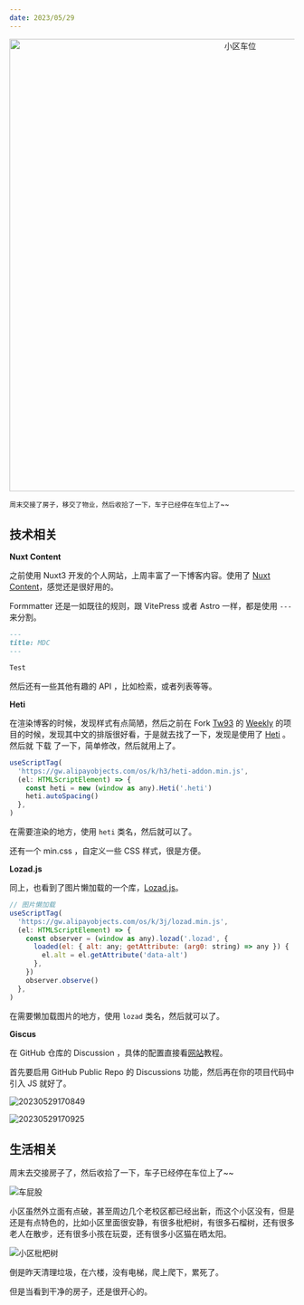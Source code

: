 ```yaml
---
date: 2023/05/29
---
```


<p align="center">
<img alt="小区车位" src="https://cdn.jsdelivr.net/gh/pinky-pig/pic-bed/images小区车位.jpg" width=800 />  
</p>

<small>周末交接了房子，移交了物业，然后收拾了一下，车子已经停在车位上了~~</small>  

## 技术相关

**Nuxt Content**

之前使用 Nuxt3 开发的个人网站，上周丰富了一下博客内容。使用了 [Nuxt Content](https://content.nuxtjs.org/get-started)，感觉还是很好用的。

Formmatter 还是一如既往的规则，跟 VitePress 或者 Astro 一样，都是使用 `---` 来分割。

```md
---
title: MDC
---

Test
```

然后还有一些其他有趣的 API ，比如检索，或者列表等等。


**Heti**

在渲染博客的时候，发现样式有点简陋，然后之前在 Fork [Tw93](https://github.com/tw93) 的 [Weekly](https://github.com/tw93/weekly) 的项目的时候，发现其中文的排版很好看，于是就去找了一下，发现是使用了 [Heti](https://github.com/sivan/heti) 。然后就 下载 了一下，简单修改，然后就用上了。

```js
useScriptTag(
  'https://gw.alipayobjects.com/os/k/h3/heti-addon.min.js',
  (el: HTMLScriptElement) => {
    const heti = new (window as any).Heti('.heti')
    heti.autoSpacing()
  },
)
```

在需要渲染的地方，使用 `heti` 类名，然后就可以了。

还有一个 min.css ，自定义一些 CSS 样式，很是方便。

**Lozad.js**

同上，也看到了图片懒加载的一个库，[Lozad.js](https://github.com/ApoorvSaxena/lozad.js)。

```js
// 图片懒加载
useScriptTag(
  'https://gw.alipayobjects.com/os/k/3j/lozad.min.js',
  (el: HTMLScriptElement) => {
    const observer = (window as any).lozad('.lozad', {
      loaded(el: { alt: any; getAttribute: (arg0: string) => any }) {
        el.alt = el.getAttribute('data-alt')
      },
    })
    observer.observe()
  },
)
```
在需要懒加载图片的地方，使用 `lozad` 类名，然后就可以了。


**Giscus**

在 GitHub 仓库的 Discussion ，具体的配置直接看[网站](https://giscus.app/zh-CN)教程。

首先要启用 GitHub Public Repo 的 Discussions 功能，然后再在你的项目代码中引入 JS 就好了。

![20230529170849](https://cdn.jsdelivr.net/gh/pinky-pig/pic-bed/images20230529170849.png)

![20230529170925](https://cdn.jsdelivr.net/gh/pinky-pig/pic-bed/images20230529170925.png)

## 生活相关

周末去交接房子了，然后收拾了一下，车子已经停在车位上了~~

![车屁股](https://cdn.jsdelivr.net/gh/pinky-pig/pic-bed/images车屁股.jpg)

小区虽然外立面有点破，甚至周边几个老校区都已经出新，而这个小区没有，但是还是有点特色的，比如小区里面很安静，有很多枇杷树，有很多石榴树，还有很多老人在散步，还有很多小孩在玩耍，还有很多小区猫在晒太阳。

![小区枇杷树](https://cdn.jsdelivr.net/gh/pinky-pig/pic-bed/images小区枇杷树.jpg)

倒是昨天清理垃圾，在六楼，没有电梯，爬上爬下，累死了。

但是当看到干净的房子，还是很开心的。
